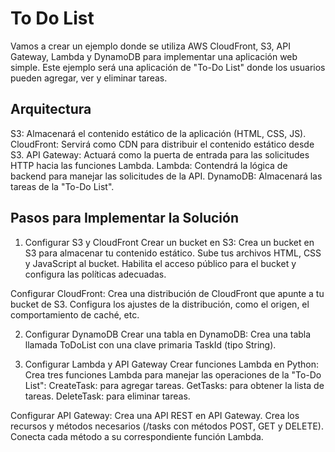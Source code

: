 # To Do List

Vamos a crear un ejemplo donde se utiliza AWS CloudFront, S3, API Gateway, Lambda y DynamoDB para implementar una aplicación web simple. Este ejemplo será una aplicación de "To-Do List" donde los usuarios pueden agregar, ver y eliminar tareas.

## Arquitectura
S3: Almacenará el contenido estático de la aplicación (HTML, CSS, JS).
CloudFront: Servirá como CDN para distribuir el contenido estático desde S3.
API Gateway: Actuará como la puerta de entrada para las solicitudes HTTP hacia las funciones Lambda.
Lambda: Contendrá la lógica de backend para manejar las solicitudes de la API.
DynamoDB: Almacenará las tareas de la "To-Do List".

## Pasos para Implementar la Solución
1. Configurar S3 y CloudFront
Crear un bucket en S3:
Crea un bucket en S3 para almacenar tu contenido estático.
Sube tus archivos HTML, CSS y JavaScript al bucket.
Habilita el acceso público para el bucket y configura las políticas adecuadas.

Configurar CloudFront:
Crea una distribución de CloudFront que apunte a tu bucket de S3.
Configura los ajustes de la distribución, como el origen, el comportamiento de caché, etc.

2. Configurar DynamoDB
Crear una tabla en DynamoDB:
Crea una tabla llamada ToDoList con una clave primaria TaskId (tipo String).

3. Configurar Lambda y API Gateway
Crear funciones Lambda en Python:
Crea tres funciones Lambda para manejar las operaciones de la "To-Do List":
CreateTask: para agregar tareas.
GetTasks: para obtener la lista de tareas.
DeleteTask: para eliminar tareas.

Configurar API Gateway:
Crea una API REST en API Gateway.
Crea los recursos y métodos necesarios (/tasks con métodos POST, GET y DELETE).
Conecta cada método a su correspondiente función Lambda.
